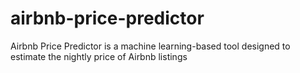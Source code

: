 # airbnb-price-predictor
Airbnb Price Predictor is a machine learning-based tool designed to estimate the nightly price of Airbnb listings
